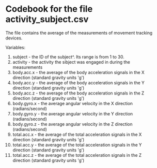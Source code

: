 # Codebook for the file activity_subject.csv

The file contains the average of the measurements of movement tracking devices.

Variables:

1. subject - the ID of the subject^. Its range is from 1 to 30.
2. activity - the activity the sibject was engaged in during the measurements
3. body.acc.x - the average of the body acceleration signals in the X direction (standard gravity units 'g')
4. body.acc.y - the average of the body acceleration signals in the Y direction (standard gravity units 'g')
5. body.acc.z - the average of the body acceleration signals in the Z direction (standard gravity units 'g')
6. body.gyro.x - the average angular velocity in the X direction (radians/second)
7. body.gyro.y - the average angular velocity in the Y direction (radians/second)
8. body.gyro.z - the average angular velocity in the Z direction (radians/second)
9. total.acc.x - the average of the total acceleration signals in the X direction (standard gravity units 'g')
10. total.acc.y - the average of the total acceleration signals in the Y direction (standard gravity units 'g')
11. total.acc.z - the average of the total acceleration signals in the Z direction (standard gravity units 'g')

